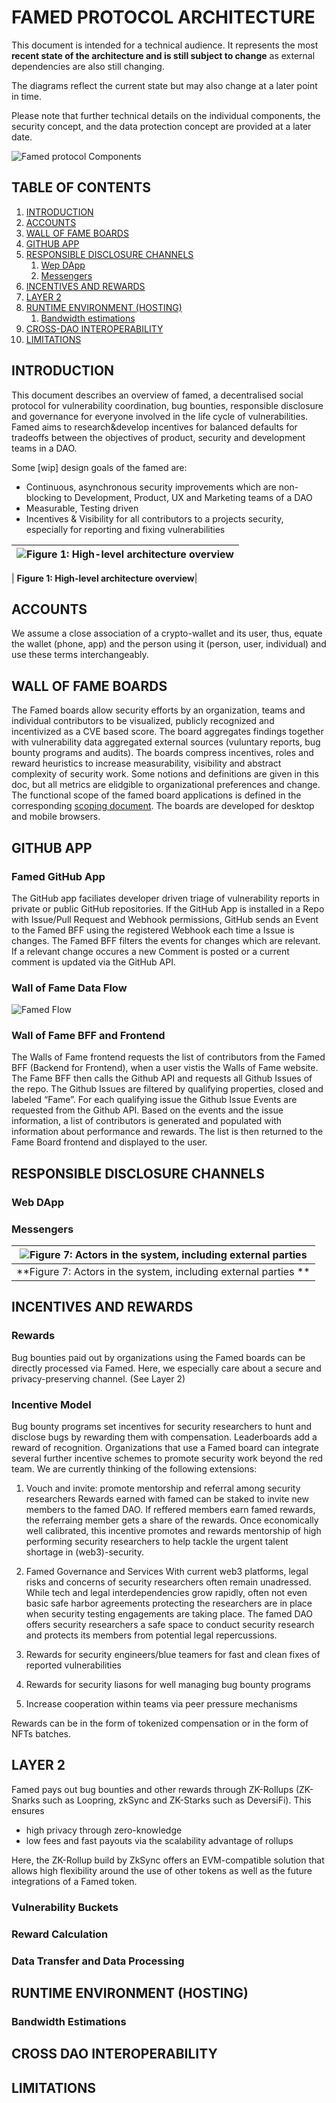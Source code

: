 
# FAMED PROTOCOL ARCHITECTURE

This document is intended for a technical audience. It represents the most **recent state of the architecture and is still subject to change** as external dependencies are also still changing.

The diagrams  reflect the current state but may also change at a later point in time. 

Please note that further technical details on the individual components, the security concept, and the data protection concept are provided at a later date.

![Famed protocol Components](images/solution_architecture/Components.png "Famed protocol Components")

## TABLE OF CONTENTS

1. [INTRODUCTION](#introduction)
2. [ACCOUNTS](#accounts)
3. [WALL OF FAME BOARDS](#wall-of-fame-boards)
4. [GITHUB APP](#github-app)
5. [RESPONSIBLE DISCLOSURE CHANNELS](#responsible-disclosure-channels)
   1. [Wep DApp](#web-dapp)
   2. [Messengers ](#messengers)  
6. [INCENTIVES AND REWARDS](#incentives-and-rewards)
7. [LAYER 2](#layer-2)
8. [RUNTIME ENVIRONMENT (HOSTING)](#runtime-environment-hosting)
   1. [Bandwidth estimations](#bandwidth-estimations)
9. [CROSS-DAO INTEROPERABILITY](#cross-dao-interoperability)
10. [LIMITATIONS](#limitations)


## INTRODUCTION

This document describes an overview of famed, a decentralised social protocol for vulnerability coordination, bug bounties, responsible disclosure and governance for everyone involved in the life cycle of vulnerabilities. Famed aims to research&develop incentives for balanced defaults for tradeoffs between the objectives of product, security and development teams in a DAO.


Some [wip] design goals of the famed are:

- Continuous, asynchronous security improvements which are non-blocking to Development, Product, UX and Marketing teams of a DAO 
- Measurable, Testing driven 
- Incentives & Visibility for all contributors to a projects security, especially for reporting and fixing vulnerabilities


| ![Figure 1: High-level architecture overview](images/protocol_architecture/high_level_architecture.svg "Figure 1: High-level architecture overview") |
|:--:|

| **Figure 1: High-level architecture overview**|

## ACCOUNTS

We assume a close association of a crypto-wallet and its user, thus, equate the wallet (phone, app) and the person using it (person, user, individual) and use these terms interchangeably.

<!--  Loopring: Metamask, Wallet connect -->
<!-- Loopring: https://docs.loopring.io/en/basics/key_mgmt.html -->

## WALL OF FAME BOARDS

The Famed boards allow security efforts by an organization, teams and individual contributors to be visualized, publicly recognized and incentivized as a CVE based score. The board aggregates findings together with vulnerability data aggregated external sources (vuluntary reports, bug bounty programs and audits). 
The boards compress incentives, roles and reward heuristics to increase measurability, visibility and abstract complexity of security work. Some notions and definitions are given in this doc, but all metrics are elidgible to organizational preferences and change.
The functional scope of the famed board applications is defined in the corresponding [scoping document](scoping_document.md). The boards are developed for desktop and mobile browsers. 

## GITHUB APP

### Famed GitHub App
The GitHub app faciliates developer driven triage of vulnerability reports in private or public GitHub repositories. 
If the GitHub App is installed in a Repo with Issue/Pull Request and Webhook permissions, GitHub sends an Event to the Famed BFF using the registered Webhook each time a Issue is changes. The Famed BFF filters the events for changes which are relevant. If a relevant change occures a new Comment is posted or a current comment is updated via the GitHub API.

### Wall of Fame Data Flow
![Famed Flow](https://user-images.githubusercontent.com/11260050/162227373-3010ac5d-3f13-4d38-8e86-471d800404fd.png)

### Wall of Fame BFF and Frontend
The Walls of Fame frontend requests the list of contributors from the Famed BFF (Backend for Frontend), when a user vistis the Walls of Fame website. The Fame BFF then calls the Github API and requests all Github Issues of the repo. The Github Issues are filtered by qualifying properties, closed and labeled “Fame”. For each qualifying issue the Github Issue Events are requested from the Github API. Based on the events and the issue information, a list of contributors is generated and populated with information about performance and rewards. The list is then returned to the Fame Board frontend and displayed to the user.


## RESPONSIBLE DISCLOSURE CHANNELS

### Web DApp

### Messengers 

| ![Figure 7: Actors in the system, including external parties ](images/protocol_architecture/actors_in_the_system.svg "Figure 7: Actors in the system, including external parties ") |
|:--:|
| **Figure 7: Actors in the system, including external parties **|


## INCENTIVES AND REWARDS

### Rewards
Bug bounties paid out by organizations using the Famed boards can be directly processed via Famed. Here, we especially care about a secure and privacy-preserving channel. (See Layer 2)


### Incentive Model
Bug bounty programs set incentives for security researchers to hunt and disclose bugs by rewarding them with compensation. Leaderboards add a reward of recognition.
Organizations that use a Famed board can integrate several further incentive schemes to promote security work beyond the red team. We are currently thinking of the following extensions:

1. Vouch and invite: promote mentorship and referral among security researchers 
   Rewards earned with famed can be staked to invite new members to the famed DAO. If reffered members earn famed rewards, the referraing member gets a share of the rewards. Once economically well calibrated, this incentive promotes and rewards mentorship of high performing security researchers to help tackle the urgent talent shortage in (web3)-security. 
   
2. Famed Governance and Services 
   With current web3 platforms, legal risks and concerns of security researchers often remain unadressed. While tech and legal interdependencies grow rapidly, often not even basic safe harbor agreements protecting the researchers are in place when security testing engagements are taking place. The famed DAO offers security researchers a safe space to conduct security research and protects its members from potential legal repercussions. 
   
4. Rewards for security engineers/blue teamers for fast and clean fixes of reported vulnerabilities
5. Rewards for security liasons for well managing bug bounty programs
6. Increase cooperation within teams via peer pressure mechanisms

Rewards can be in the form of tokenized compensation or in the form of NFTs batches.


## LAYER 2 

Famed pays out bug bounties and other rewards through ZK-Rollups (ZK-Snarks such as Loopring, zkSync and ZK-Starks such as DeversiFi). This ensures
- high privacy through zero-knowledge
- low fees and fast payouts via the scalability advantage of rollups

Here, the ZK-Rollup build by ZkSync offers an EVM-compatible solution that allows high flexibility around the use of other tokens as well as the future integrations of a Famed token. 

<!--  Loopring -->
<!--  zksync -->
<!--  optimism -->


### Vulnerability Buckets

### Reward Calculation

### Data Transfer and Data Processing

## RUNTIME ENVIRONMENT (HOSTING)

### Bandwidth Estimations

## CROSS DAO INTEROPERABILITY

## LIMITATIONS

<!--  FAMED TOKEN MODEL -->
